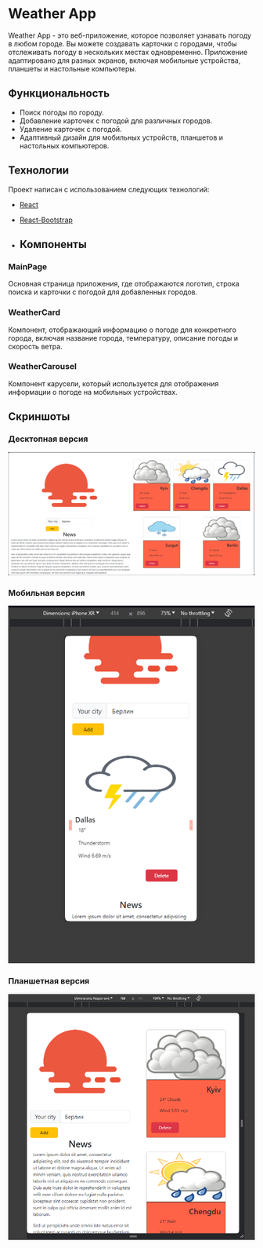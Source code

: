 # Weather App

Weather App - это веб-приложение, которое позволяет узнавать погоду в любом городе. Вы можете создавать карточки с городами, чтобы отслеживать погоду в нескольких местах одновременно. Приложение адаптировано для разных экранов, включая мобильные устройства, планшеты и настольные компьютеры.

## Функциональность

- Поиск погоды по городу.
- Добавление карточек с погодой для различных городов.
- Удаление карточек с погодой.
- Адаптивный дизайн для мобильных устройств, планшетов и настольных компьютеров.

## Технологии

Проект написан с использованием следующих технологий:

- [React](https://reactjs.org/)
- [React-Bootstrap](https://react-bootstrap.github.io/)

- ## Компоненты

### MainPage

Основная страница приложения, где отображаются логотип, строка поиска и карточки с погодой для добавленных городов.

### WeatherCard

Компонент, отображающий информацию о погоде для конкретного города, включая название города, температуру, описание погоды и скорость ветра.

### WeatherCarousel

Компонент карусели, который используется для отображения информации о погоде на мобильных устройствах.

## Скриншоты

### Десктопная версия
![Десктопная версия](src/assets/desktop_screenshot.PNG)

### Мобильная версия
![Мобильная версия](src/assets/mobile_screenshot.PNG)

### Планшетная версия
![Планшетная версия](src/assets/tablet_screenshot.PNG)


